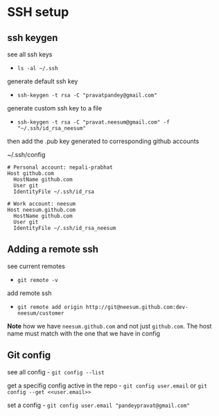 # SSH setup

## ssh keygen

see all ssh keys
  - `ls -al ~/.ssh`

generate default ssh key
  - `ssh-keygen -t rsa -C "pravatpandey@gmail.com"`

generate custom ssh key to a file 
  - `ssh-keygen -t rsa -C "pravat.neesum@gmail.com" -f "~/.ssh/id_rsa_neesum"`

then add the .pub key generated to corresponding github accounts

~/.ssh/config
  ```
  # Personal account: nepali-prabhat
  Host github.com
    HostName github.com
    User git
    IdentityFile ~/.ssh/id_rsa
    
  # Work account: neesum
  Host neesum.github.com
    HostName github.com
    User git
    IdentityFile ~/.ssh/id_rsa_neesum

  ```

## Adding a remote ssh

see current remotes
  - `git remote -v`

add remote ssh
  - `git remote add origin http://git@neesum.github.com:dev-neesum/customer`

**Note** how we have `neesum.github.com` and not just `github.com`. The host name must match with the one that we have in config

## Git config 
    
see all config
    - `git config --list`

get a specifig config active in the repo
    - `git config user.email` or `git config --get <<user.email>>`

set a config
    - `git config user.email "pandeypravat@gmail.com"`
